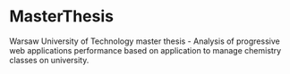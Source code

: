 # MasterThesis
Warsaw University of Technology master thesis - Analysis of progressive web applications performance based on application to manage chemistry classes on university. 
